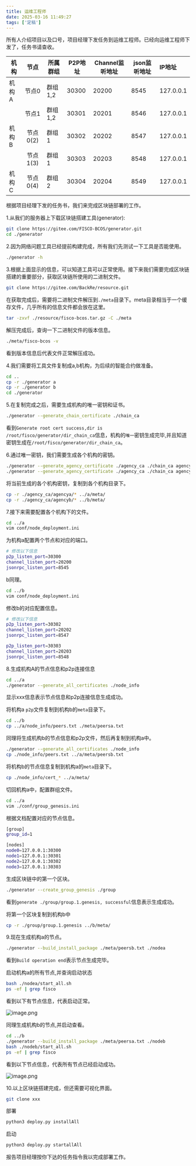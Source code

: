 ```yaml
---
title: 运维工程师
date: 2025-03-16 11:49:27
tags: ['定稿']
---
```


所有人介绍项目以及口号，项目经理下发任务到运维工程师。已经向运维工程师下发了，任务书请查收。

| 机构  |   节点   | 所属群组 | P2P地址 | Channel监听地址 | json监听地址 | IP地址    |
| ----- | :------: | -------- | ------- | --------------- | ------------ | :-------- |
| 机构A |  节点0   | 群组1,2  | 30300   | 20200           | 8545         | 127.0.0.1 |
|       |  节点1   | 群组1,2  | 30301   | 20201           | 8546         | 127.0.0.1 |
| 机构B | 节点0(2) | 群组1    | 30302   | 20202           | 8547         | 127.0.0.1 |
|       | 节点1(3) | 群组1    | 30303   | 20203           | 8548         | 127.0.0.1 |
| 机构C | 节点0(4) | 群组2    | 30304   | 20204           | 8549         | 127.0.0.1 |

根据项目经理下发的任务书，我们来完成区块链部署的工作。

1.从我们的服务器上下载区块链搭建工具(generator):

```sh
git clone https://gitee.com/FISCO-BCOS/generator.git
cd ./generator
```

2.因为网络问题工具已经提前构建完成，所有我们先测试一下工具是否能使用。

```sh
./generator -h
```

3.根据上面显示的信息，可以知道工具可以正常使用。接下来我们需要完成区块链搭建的重要部分，获取区块链所使用的二进制文件。

```sh
git clone https://gitee.com/BackRe/resource.git
```

在获取完成后，需要将二进制文件解压到`./meta`目录下。meta目录相当于一个缓存文件，几乎所有的信息文件都会放在这里。

```sh
tar -zxvf ./resource/fisco-bcos.tar.gz -C ./meta
```

解压完成后，查询一下二进制文件的版本信息。

```sh
./meta/fisco-bcos -v
```

看到版本信息后代表文件正常解压成功。

4.我们需要将工具文件复制成a,b机构，为后续的智能合约做准备。

```sh
cd ..
cp -r ./generator a
cp -r ./generator b
cd ./generator
```

5.在复制完成之后，需要生成机构的唯一密钥和证书。

```sh
./generator --generate_chain_certificate ./chain_ca
```

看到`Generate root cert success,dir is /root/fisco/generator/dir_chain_ca`信息，机构的`唯一`密钥生成完毕,并且知道密钥生成在`/root/fisco/generator/dir_chain_ca`。

6.通过唯一密钥，我们需要生成各个机构的密钥。

```sh
./generator --generate_agency_certificate ./agency_ca ./chain_ca agencya
./generator --generate_agency_certificate ./agency_ca ./chain_ca agencyb
```

将当前生成的各个机构密钥，复制到各个机构目录下。

```sh
cp -r ./agency_ca/agencya/* ../a/meta/
cp -r ./agency_ca/agencyb/* ../b/meta/
```

7.接下来需要配置各个机构下的文件。

```sh
cd ../a
vim conf/node_deployment.ini
```

为机构a配置两个节点和对应的端口。

```sh
# 修改以下信息
p2p_listen_port=30300
channel_listen_port=20200
jsonrpc_listen_port=8545
```

b同理。

```sh
cd ../b
vim conf/node_deployment.ini
```

修改b的对应配置信息。

```sh
# 修改以下信息
p2p_listen_port=30302
channel_listen_port=20202
jsonrpc_listen_port=8547

p2p_listen_port=30303
channel_listen_port=20203
jsonrpc_listen_port=8548
```

8.生成机构A的节点信息和p2p连接信息

```sh
cd ../a
./generator --generate_all_certificates ./node_info
```

显示xxx信息表示节点信息和p2p连接信息生成成功。

将机构a `p2p`文件复制到机构b的`meta`目录下。

```sh
cd ../b
cp ../a/node_info/peers.txt ./meta/peersa.txt
```

同理将生成机构b的节点信息和p2p文件，然后再复制到机构a中。

```sh
./generator --generate_all_certificates ./node_info
cp ./node_info/peers.txt ../a/meta/peersb.txt
```

将机构b的节点信息复制到机构a的`meta`目录下。

```sh
cp ./node_info/cert_* ../a/meta/
```

切回机构a中，配置群组文件。

```sh
cd ../a
vim ./conf/group_genesis.ini
```

根据文档配置对应的节点信息。

```sh
[group]
group_id=1

[nodes]
node0=127.0.0.1:30300
node1=127.0.0.1:30301
node2=127.0.0.1:30302
node3=127.0.0.1:30303
```

生成区块链中的第一个区块。

```sh
./generator --create_group_genesis ./group
```

看到`generate ./group/group.1.genesis, successful`信息表示生成成功。

将第一个区块复制到机构b中

```sh
cp -r ./group/group.1.genesis ../b/meta/
```

9.现在生成机构a的节点。

```sh
./generator --build_install_package ./meta/peersb.txt ./nodea
```

看到`Build operation end`表示节点生成完毕。

启动机构a的所有节点,并查询启动状态

```sh
bash ./nodea/start_all.sh
ps -ef | grep fisco
```

看到以下有节点信息，代表启动正常。

![image.png](https://s2.loli.net/2025/03/16/ZEheYOJPksFplvH.png)

同理生成机构b的节点,并启动查看。

```sh
cd ../b
./generator --build_install_package ./meta/peersa.txt ./nodeb
bash ./nodeb/start_all.sh
ps -ef | grep fisco
```

看到以下节点信息，代表所有节点已经启动成功。

![image.png](https://s2.loli.net/2025/03/16/DF5R6fXMKVdhygA.png)

10.以上区块链搭建完成，但还需要可视化界面。

```sh
git clone xxx
```

部署

```sh
python3 deploy.py installAll
```

启动

```sh
python3 deploy.py startallAll
```

报告项目经理按你下达的任务指令我以完成部署工作。
